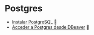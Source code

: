 # Postgres
- [Instalar PostgreSQL](2024_10_06_Instalar_Postgres.md) 🐘
- [Acceder a Postgres desde DBeaver](2024_10_06_Postgres_en_Dbeaver.md) 🦫
